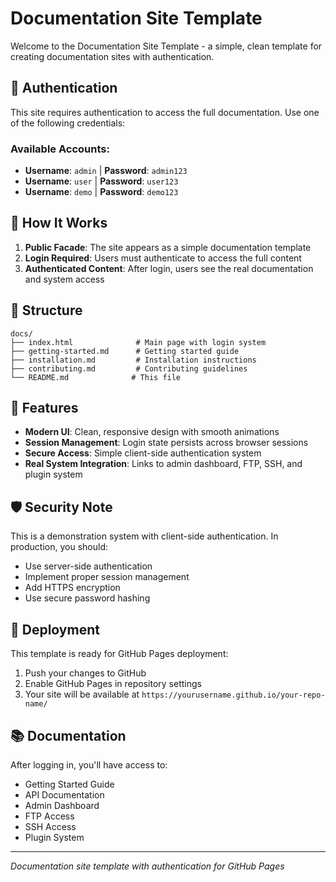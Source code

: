 # Documentation Site Template

Welcome to the Documentation Site Template - a simple, clean template for creating documentation sites with authentication.

## 🔐 Authentication

This site requires authentication to access the full documentation. Use one of the following credentials:

### Available Accounts:
- **Username**: `admin` | **Password**: `admin123`
- **Username**: `user` | **Password**: `user123`  
- **Username**: `demo` | **Password**: `demo123`

## 🚀 How It Works

1. **Public Facade**: The site appears as a simple documentation template
2. **Login Required**: Users must authenticate to access the full content
3. **Authenticated Content**: After login, users see the real documentation and system access

## 📁 Structure

```
docs/
├── index.html              # Main page with login system
├── getting-started.md      # Getting started guide
├── installation.md         # Installation instructions
├── contributing.md         # Contributing guidelines
└── README.md              # This file
```

## 🔧 Features

- **Modern UI**: Clean, responsive design with smooth animations
- **Session Management**: Login state persists across browser sessions
- **Secure Access**: Simple client-side authentication system
- **Real System Integration**: Links to admin dashboard, FTP, SSH, and plugin system

## 🛡️ Security Note

This is a demonstration system with client-side authentication. In production, you should:
- Use server-side authentication
- Implement proper session management
- Add HTTPS encryption
- Use secure password hashing

## 🚀 Deployment

This template is ready for GitHub Pages deployment:

1. Push your changes to GitHub
2. Enable GitHub Pages in repository settings
3. Your site will be available at `https://yourusername.github.io/your-repo-name/`

## 📚 Documentation

After logging in, you'll have access to:
- Getting Started Guide
- API Documentation
- Admin Dashboard
- FTP Access
- SSH Access
- Plugin System

---

*Documentation site template with authentication for GitHub Pages*
